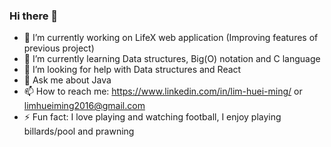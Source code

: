### Hi there 👋
- 🔭 I’m currently working on LifeX web application (Improving features of previous project)
- 🌱 I’m currently learning Data structures, Big(O) notation and C language
- 🤔 I’m looking for help with Data structures and React
- 💬 Ask me about Java
- 📫 How to reach me: https://www.linkedin.com/in/lim-huei-ming/ or limhueiming2016@gmail.com
- ⚡ Fun fact: I love playing and watching football, I enjoy playing billards/pool and prawning
